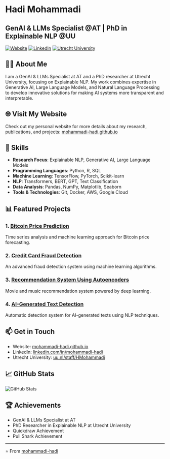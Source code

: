 # Hadi Mohammadi
## GenAI & LLMs Specialist @AT | PhD in Explainable NLP @UU

[![Website](https://img.shields.io/badge/Website-Visit-green)](https://mohammadi-hadi.github.io/)
[![LinkedIn](https://img.shields.io/badge/LinkedIn-Connect-blue)](https://www.linkedin.com/in/mohammadi-hadi/)
[![Utrecht University](https://img.shields.io/badge/Utrecht_University-Profile-blue)](https://www.uu.nl/staff/HMohammadi)

## 👨‍💻 About Me
I am a GenAI & LLMs Specialist at AT and a PhD researcher at Utrecht University, focusing on Explainable NLP. My work combines expertise in Generative AI, Large Language Models, and Natural Language Processing to develop innovative solutions for making AI systems more transparent and interpretable.

## 🌐 Visit My Website
Check out my personal website for more details about my research, publications, and projects:
[mohammadi-hadi.github.io](https://mohammadi-hadi.github.io/)

## 🚀 Skills
- **Research Focus**: Explainable NLP, Generative AI, Large Language Models
- **Programming Languages**: Python, R, SQL
- **Machine Learning**: TensorFlow, PyTorch, Scikit-learn
- **NLP**: Transformers, BERT, GPT, Text Classification
- **Data Analysis**: Pandas, NumPy, Matplotlib, Seaborn
- **Tools & Technologies**: Git, Docker, AWS, Google Cloud

## 📊 Featured Projects

### 1. [Bitcoin Price Prediction](https://github.com/mohammadi-hadi/BitcoinPricePrediction)
Time series analysis and machine learning approach for Bitcoin price forecasting.

### 2. [Credit Card Fraud Detection](https://github.com/mohammadi-hadi/CreditCard)
An advanced fraud detection system using machine learning algorithms.

### 3. [Recommendation System Using Autoencoders](https://github.com/mohammadi-hadi/Recommendation-System-Using-Autoencoders)
Movie and music recommendation system powered by deep learning.

### 4. [AI-Generated Text Detection](https://github.com/mohammadi-hadi/Automatic-Detection-of-AI-Generated-Texts)
Automatic detection system for AI-generated texts using NLP techniques.

## 📫 Get in Touch
- Website: [mohammadi-hadi.github.io](https://mohammadi-hadi.github.io/)
- LinkedIn: [linkedin.com/in/mohammadi-hadi](https://www.linkedin.com/in/mohammadi-hadi/)
- Utrecht University: [uu.nl/staff/HMohammadi](https://www.uu.nl/staff/HMohammadi)

## 📈 GitHub Stats
![GitHub Stats](https://github-readme-stats.vercel.app/api?username=mohammadi-hadi&show_icons=true&theme=radical)

## 🏆 Achievements
- GenAI & LLMs Specialist at AT
- PhD Researcher in Explainable NLP at Utrecht University
- Quickdraw Achievement
- Pull Shark Achievement

---
⭐️ From [mohammadi-hadi](https://github.com/mohammadi-hadi) 